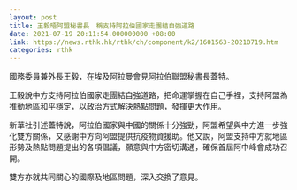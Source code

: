 ```yaml
---
layout: post
title: 王毅晤阿盟秘書長　稱支持阿拉伯國家走團結自強道路
date: 2021-07-19 20:11:54.000000000 +08:00
link: https://news.rthk.hk/rthk/ch/component/k2/1601563-20210719.htm
categories: rthk
---
```


國務委員兼外長王毅，在埃及阿拉曼會見阿拉伯聯盟秘書長蓋特。

王毅說中方支持阿拉伯國家走團結自強道路，把命運掌握在自己手裡，支持阿盟為推動地區和平穩定，以政治方式解決熱點問題，發揮更大作用。

新華社引述蓋特說，阿拉伯國家與中國的關係十分強勁，阿盟希望與中方進一步強化雙方關係，又感謝中方向阿盟提供抗疫物資援助。他又說，阿盟支持中方就地區形勢及熱點問題提出的各項倡議，願意與中方密切溝通，確保首屆阿中峰會成功召開。

雙方亦就共同關心的國際及地區問題，深入交換了意見。
